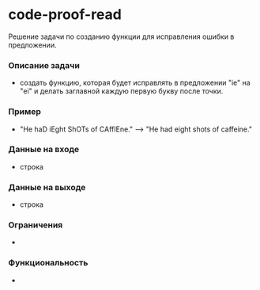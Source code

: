 # code-proof-read

Решение задачи по созданию функции для исправления ошибки в предложении.

### Описание задачи
- создать функцию, которая будет исправлять в предложении "ie" на "ei" и делать заглавной каждую первую букву после точки.
### Пример
- "He haD iEght ShOTs of CAffIEne." --> "He had eight shots of caffeine."
### Данные на входе
- строка
### Данные на выходе
- строка
### Ограничения
- 
### Функциональность
- 

